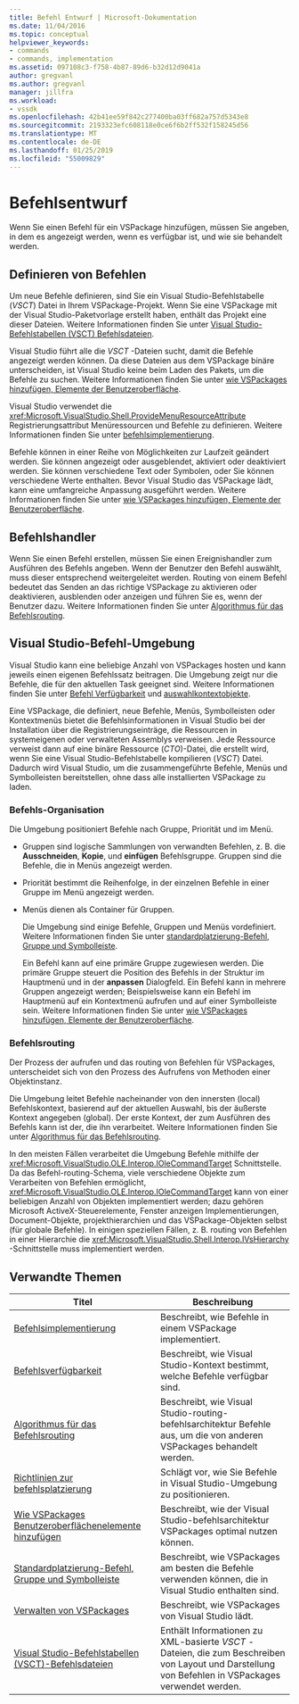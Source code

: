 ```yaml
---
title: Befehl Entwurf | Microsoft-Dokumentation
ms.date: 11/04/2016
ms.topic: conceptual
helpviewer_keywords:
- commands
- commands, implementation
ms.assetid: 097108c3-f758-4b87-89d6-b32d12d9041a
author: gregvanl
ms.author: gregvanl
manager: jillfra
ms.workload:
- vssdk
ms.openlocfilehash: 42b41ee59f842c277400ba03ff682a757d5343e8
ms.sourcegitcommit: 2193323efc608118e0ce6f6b2ff532f158245d56
ms.translationtype: MT
ms.contentlocale: de-DE
ms.lasthandoff: 01/25/2019
ms.locfileid: "55009829"
---
```

# <a name="command-design"></a>Befehlsentwurf
Wenn Sie einen Befehl für ein VSPackage hinzufügen, müssen Sie angeben, in dem es angezeigt werden, wenn es verfügbar ist, und wie sie behandelt werden.  
  
## <a name="define-commands"></a>Definieren von Befehlen  
 Um neue Befehle definieren, sind Sie ein Visual Studio-Befehlstabelle (*VSCT*) Datei in Ihrem VSPackage-Projekt. Wenn Sie eine VSPackage mit der Visual Studio-Paketvorlage erstellt haben, enthält das Projekt eine dieser Dateien. Weitere Informationen finden Sie unter [Visual Studio-Befehlstabellen (VSCT) Befehlsdateien](../../extensibility/internals/visual-studio-command-table-dot-vsct-files.md).  
  
 Visual Studio führt alle die *VSCT* -Dateien sucht, damit die Befehle angezeigt werden können. Da diese Dateien aus dem VSPackage binäre unterscheiden, ist Visual Studio keine beim Laden des Pakets, um die Befehle zu suchen. Weitere Informationen finden Sie unter [wie VSPackages hinzufügen, Elemente der Benutzeroberfläche](../../extensibility/internals/how-vspackages-add-user-interface-elements.md).  
  
 Visual Studio verwendet die <xref:Microsoft.VisualStudio.Shell.ProvideMenuResourceAttribute> Registrierungsattribut Menüressourcen und Befehle zu definieren. Weitere Informationen finden Sie unter [befehlsimplementierung](../../extensibility/internals/command-implementation.md).  
  
 Befehle können in einer Reihe von Möglichkeiten zur Laufzeit geändert werden. Sie können angezeigt oder ausgeblendet, aktiviert oder deaktiviert werden. Sie können verschiedene Text oder Symbolen, oder Sie können verschiedene Werte enthalten. Bevor Visual Studio das VSPackage lädt, kann eine umfangreiche Anpassung ausgeführt werden. Weitere Informationen finden Sie unter [wie VSPackages hinzufügen, Elemente der Benutzeroberfläche](../../extensibility/internals/how-vspackages-add-user-interface-elements.md).  
  
## <a name="command-handlers"></a>Befehlshandler  
 Wenn Sie einen Befehl erstellen, müssen Sie einen Ereignishandler zum Ausführen des Befehls angeben. Wenn der Benutzer den Befehl auswählt, muss dieser entsprechend weitergeleitet werden. Routing von einem Befehl bedeutet das Senden an das richtige VSPackage zu aktivieren oder deaktivieren, ausblenden oder anzeigen und führen Sie es, wenn der Benutzer dazu. Weitere Informationen finden Sie unter [Algorithmus für das Befehlsrouting](../../extensibility/internals/command-routing-algorithm.md).  
  
## <a name="visual-studio-command-environment"></a>Visual Studio-Befehl-Umgebung  
 Visual Studio kann eine beliebige Anzahl von VSPackages hosten und kann jeweils einen eigenen Befehlssatz beitragen. Die Umgebung zeigt nur die Befehle, die für den aktuellen Task geeignet sind. Weitere Informationen finden Sie unter [Befehl Verfügbarkeit](../../extensibility/internals/command-availability.md) und [auswahlkontextobjekte](../../extensibility/internals/selection-context-objects.md).  
  
 Eine VSPackage, die definiert, neue Befehle, Menüs, Symbolleisten oder Kontextmenüs bietet die Befehlsinformationen in Visual Studio bei der Installation über die Registrierungseinträge, die Ressourcen in systemeigenen oder verwalteten Assemblys verweisen. Jede Ressource verweist dann auf eine binäre Ressource (*CTO*)-Datei, die erstellt wird, wenn Sie eine Visual Studio-Befehlstabelle kompilieren (*VSCT*) Datei. Dadurch wird Visual Studio, um die zusammengeführte Befehle, Menüs und Symbolleisten bereitstellen, ohne dass alle installierten VSPackage zu laden.  
  
### <a name="command-organization"></a>Befehls-Organisation  
 Die Umgebung positioniert Befehle nach Gruppe, Priorität und im Menü.  
  
- Gruppen sind logische Sammlungen von verwandten Befehlen, z. B. die **Ausschneiden**, **Kopie**, und **einfügen** Befehlsgruppe. Gruppen sind die Befehle, die in Menüs angezeigt werden.  
  
- Priorität bestimmt die Reihenfolge, in der einzelnen Befehle in einer Gruppe im Menü angezeigt werden.  
  
- Menüs dienen als Container für Gruppen.  
  
  Die Umgebung sind einige Befehle, Gruppen und Menüs vordefiniert. Weitere Informationen finden Sie unter [standardplatzierung-Befehl, Gruppe und Symbolleiste](../../extensibility/internals/default-command-group-and-toolbar-placement.md).  
  
  Ein Befehl kann auf eine primäre Gruppe zugewiesen werden. Die primäre Gruppe steuert die Position des Befehls in der Struktur im Hauptmenü und in der **anpassen** Dialogfeld. Ein Befehl kann in mehrere Gruppen angezeigt werden; Beispielsweise kann ein Befehl im Hauptmenü auf ein Kontextmenü aufrufen und auf einer Symbolleiste sein. Weitere Informationen finden Sie unter [wie VSPackages hinzufügen, Elemente der Benutzeroberfläche](../../extensibility/internals/how-vspackages-add-user-interface-elements.md).  
  
### <a name="command-routing"></a>Befehlsrouting  
 Der Prozess der aufrufen und das routing von Befehlen für VSPackages, unterscheidet sich von den Prozess des Aufrufens von Methoden einer Objektinstanz.  
  
 Die Umgebung leitet Befehle nacheinander von den innersten (local) Befehlskontext, basierend auf der aktuellen Auswahl, bis der äußerste Kontext angegeben (global). Der erste Kontext, der zum Ausführen des Befehls kann ist der, die ihn verarbeitet. Weitere Informationen finden Sie unter [Algorithmus für das Befehlsrouting](../../extensibility/internals/command-routing-algorithm.md).  
  
 In den meisten Fällen verarbeitet die Umgebung Befehle mithilfe der <xref:Microsoft.VisualStudio.OLE.Interop.IOleCommandTarget> Schnittstelle. Da das Befehl-routing-Schema, viele verschiedene Objekte zum Verarbeiten von Befehlen ermöglicht, <xref:Microsoft.VisualStudio.OLE.Interop.IOleCommandTarget> kann von einer beliebigen Anzahl von Objekten implementiert werden; dazu gehören Microsoft ActiveX-Steuerelemente, Fenster anzeigen Implementierungen, Document-Objekte, projekthierarchien und das VSPackage-Objekten selbst (für globale Befehle). In einigen speziellen Fällen, z. B. routing von Befehlen in einer Hierarchie die <xref:Microsoft.VisualStudio.Shell.Interop.IVsHierarchy> -Schnittstelle muss implementiert werden.  
  
## <a name="related-topics"></a>Verwandte Themen  
  
|Titel|Beschreibung|  
|-----------|-----------------|  
|[Befehlsimplementierung](../../extensibility/internals/command-implementation.md)|Beschreibt, wie Befehle in einem VSPackage implementiert.|  
|[Befehlsverfügbarkeit](../../extensibility/internals/command-availability.md)|Beschreibt, wie Visual Studio-Kontext bestimmt, welche Befehle verfügbar sind.|  
|[Algorithmus für das Befehlsrouting](../../extensibility/internals/command-routing-algorithm.md)|Beschreibt, wie Visual Studio-routing-befehlsarchitektur Befehle aus, um die von anderen VSPackages behandelt werden.|  
|[Richtlinien zur befehlsplatzierung](../../extensibility/internals/command-placement-guidelines.md)|Schlägt vor, wie Sie Befehle in Visual Studio-Umgebung zu positionieren.|  
|[Wie VSPackages Benutzeroberflächenelemente hinzufügen](../../extensibility/internals/how-vspackages-add-user-interface-elements.md)|Beschreibt, wie der Visual Studio-befehlsarchitektur VSPackages optimal nutzen können.|  
|[Standardplatzierung-Befehl, Gruppe und Symbolleiste](../../extensibility/internals/default-command-group-and-toolbar-placement.md)|Beschreibt, wie VSPackages am besten die Befehle verwenden können, die in Visual Studio enthalten sind.|  
|[Verwalten von VSPackages](../../extensibility/managing-vspackages.md)|Beschreibt, wie VSPackages von Visual Studio lädt.|  
|[Visual Studio-Befehlstabellen (VSCT)-Befehlsdateien](../../extensibility/internals/visual-studio-command-table-dot-vsct-files.md)|Enthält Informationen zu XML-basierte *VSCT* -Dateien, die zum Beschreiben von Layout und Darstellung von Befehlen in VSPackages verwendet werden.|